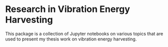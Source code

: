 # Research in Vibration Energy Harvesting

This package is a collection of Jupyter notebooks on various topics that are used to present my thesis work on vibration energy harvesting.

